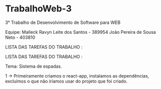 # TrabalhoWeb-3
3° Trabalho de Desenvolvimento de Software para WEB

Equipe:
Malleck Ravyn Leite dos Santos - 389954 
João Pereira de Sousa Neto - 403810


LISTA DAS TAREFAS DO TRABALHO :

LISTA DAS TAREFAS DO TRABALHO :

Tema: Sistema de espadas.

1 ->  Primeiramente criamos o react-app, instalamos as dependências, excluímos o que não iríamos usar do projeto que foi criado.
